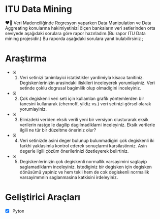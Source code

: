 # ITU Data Mining

❤️‍🔥 Veri Madenciliğinde Regresyon yaparken Data Manipulation ve Data Aggreating konularına hakimiyetinizi ölçen bankaların veri setlerinden orta seviyede aşağıdaki sorulara göre rapor hazırladım.(Bu rapor ITU Data mining projesidir.) Bu raporda aşağıdaki sorulara yanıt bulabilirsiniz ; 


# Araştırma

- [x] 1. Veri setinizi tanimlayici istatistikler yardimiyla kisaca tanitiniz. Degiskenlerinizin arasindaki iliskileri inceleyerek yorumlayiniz. Veri setinde çoklu dogrusal bagimlilk olup olmadigini inceleyiniz.
- [x] 2. Çok degiskenli veri seti için kullamlan grafik yöntemlerden bir tanesini kullanarak (chernoff, yildiz vs.) veri setinizi görsel olarak yorumlayiniz.
- [x] 3. Elinizdeki veriden eksik verili yeni bir versiyon olusturarak eksik verilerin rastge le dagilip dagilmadiklarni inceleyiniz. Eksik verilerle ilgili ne tür bir düzeltme öneriniz olur?
- [x] 4. Veri setinizde asini deger bulunup bulunmadigini çok degiskenli iki farkhi yaklasimla kontrol ederek sonuçlarmi karsilastinniz. Asin degerle ilgili çözüm önerilerinizi özetleyerek belirtiniz.
- [x] 5. Degiskenlerinizin çok degiskenli normallik varsayimini saglayip saglamadiklarm inceleyiniz. Istediginiz bir degisken için degisken dönüsümü yapiniz ve hem tekli hem de cok degiskenli normallik varsayimmnin saglanmasina katkisini irdeleyiniz.



# Geliştirici Araçları
- [x] Pyton


